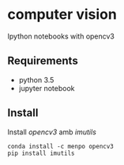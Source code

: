 # computer vision
Ipython notebooks with opencv3

## Requirements
* python 3.5
* jupyter notebook

## Install
Install *opencv3* amb *imutils*

	conda install -c menpo opencv3
	pip install imutils

